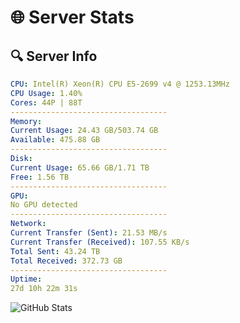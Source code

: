 # 🌐 Server Stats
## 🔍 Server Info
```yaml
CPU: Intel(R) Xeon(R) CPU E5-2699 v4 @ 1253.13MHz
CPU Usage: 1.40%
Cores: 44P | 88T
-----------------------------------
Memory:
Current Usage: 24.43 GB/503.74 GB
Available: 475.88 GB
-----------------------------------
Disk:
Current Usage: 65.66 GB/1.71 TB
Free: 1.56 TB
-----------------------------------
GPU:
No GPU detected
-----------------------------------
Network:
Current Transfer (Sent): 21.53 MB/s
Current Transfer (Received): 107.55 KB/s
Total Sent: 43.24 TB
Total Received: 372.73 GB
-----------------------------------
Uptime:
27d 10h 22m 31s
```
![GitHub Stats](https://img.shields.io/badge/Updated-2025-04-04_07:45:20-blue)
